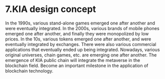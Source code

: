 # 7.KIA design concept

In the 1990s, various stand-alone games emerged one after another and were eventually integrated. In the 2000s, various brands of mobile phones emerged one after another, and finally they were monopolized by low prices. In the 10s, various tokens emerged one after another, and were eventually integrated by exchanges. There were also various commercial applications that eventually ended up being integrated. Nowadays, various original universes, chain games, etc. are emerging one after another. The emergence of KIA public chain will integrate the metaverse in the blockchain field. Become an important milestone in the application of blockchain technology.
